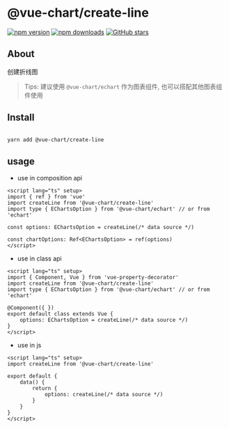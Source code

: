 # @vue-chart/create-line

[![npm version](https://badge.fury.io/js/%40vue-chart%2Fcreate-line.svg)](https://www.npmjs.com/package/@vue-chart/create-line)
[![npm downloads](https://img.shields.io/npm/dm/%40vue-chart%2Fcreate-line.svg?style=flat)](https://www.npmjs.com/package/@vue-chart/create-line)
[![GitHub stars](https://img.shields.io/github/stars/halo951/vue-chart?style=social&label=@vue-chart/echart)](https://github.com/halo951/vue-chart/tree/master/packages/create-line)

## About

创建折线图

> Tips: 建议使用 `@vue-chart/echart` 作为图表组件, 也可以搭配其他图表组件使用

## Install

```bash

yarn add @vue-chart/create-line

```

## usage

- use in composition api

```vue
<script lang="ts" setup>
import { ref } from 'vue'
import createLine from '@vue-chart/create-line'
import type { EChartsOption } from '@vue-chart/echart' // or from 'echart'

const options: EChartsOption = createLine(/* data source */)

const chartOptions: Ref<EChartsOption> = ref(options)
</script>
```

- use in class api

```vue
<script lang="ts" setup>
import { Component, Vue } from 'vue-property-decorator'
import createLine from '@vue-chart/create-line'
import type { EChartsOption } from '@vue-chart/echart' // or from 'echart'

@Component({ })
export default class extends Vue {
    options: EChartsOption = createLine(/* data source */)
}
</script>
```

- use in js

```vue
<script lang="ts" setup>
import createLine from '@vue-chart/create-line'

export default {
    data() {
        return {
            options: createLine(/* data source */)
        }
    }
}
</script>
```
